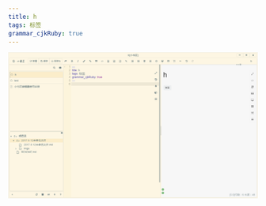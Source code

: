 ```yaml
---
title: h
tags: 标签
grammar_cjkRuby: true
---
```

![enter description here][1]


  [1]: ./images/1502540385776.jpg